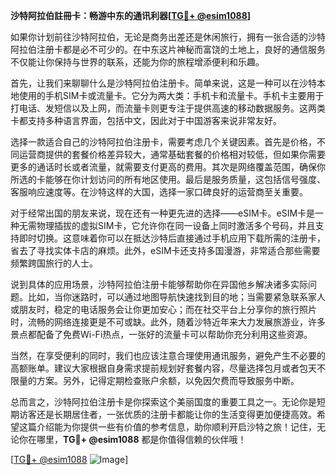 **沙特阿拉伯註冊卡：畅游中东的通讯利器[[TG💪+ @esim1088](https://t.me/s/esim1088)]**

如果你计划前往沙特阿拉伯，无论是商务出差还是休闲旅行，拥有一张合适的沙特阿拉伯注册卡都是必不可少的。在中东这片神秘而富饶的土地上，良好的通信服务不仅能让你保持与世界的联系，还能为你的旅程增添便利和乐趣。

首先，让我们来聊聊什么是沙特阿拉伯注册卡。简单来说，这是一种可以在沙特本地使用的手机SIM卡或流量卡。它分为两大类：手机卡和流量卡。手机卡主要用于打电话、发短信以及上网，而流量卡则更专注于提供高速的移动数据服务。这两类卡都支持多种语言界面，包括中文，因此对于中国游客来说非常友好。

选择一款适合自己的沙特阿拉伯注册卡，需要考虑几个关键因素。首先是价格，不同运营商提供的套餐价格差异较大，通常基础套餐的价格相对较低，但如果你需要更多的通话时长或者流量，就需要支付更高的费用。其次是网络覆盖范围，确保你所选的卡能够在你计划访问的所有地区使用。最后是服务质量，这包括信号强度、客服响应速度等。在沙特这样的大国，选择一家口碑良好的运营商至关重要。

对于经常出国的朋友来说，现在还有一种更先进的选择——eSIM卡。eSIM卡是一种无需物理插拔的虚拟SIM卡，它允许你在同一设备上同时激活多个号码，并且支持即时切换。这意味着你可以在抵达沙特后直接通过手机应用下载所需的注册卡，省去了寻找实体卡店的麻烦。此外，eSIM卡还支持多国漫游，非常适合那些需要频繁跨国旅行的人士。

说到具体的应用场景，沙特阿拉伯注册卡能够帮助你在异国他乡解决诸多实际问题。比如，当你迷路时，可以通过地图导航快速找到目的地；当需要紧急联系家人或朋友时，稳定的电话服务会让你更加安心；而在社交平台上分享你的旅行照片时，流畅的网络连接更是不可或缺。此外，随着沙特近年来大力发展旅游业，许多景点都配备了免费Wi-Fi热点，一张好的流量卡可以帮助你充分利用这些资源。

当然，在享受便利的同时，我们也应该注意合理使用通讯服务，避免产生不必要的高额账单。建议大家根据自身需求提前规划好套餐内容，尽量选择包月或者包天不限量的方案。另外，记得定期检查账户余额，以免因欠费而导致服务中断。

总而言之，沙特阿拉伯注册卡是你探索这个美丽国度的重要工具之一。无论你是短期访客还是长期居住者，一张优质的注册卡都能让你的生活变得更加便捷高效。希望这篇介绍能为你提供一些有价值的参考信息，助你顺利开启沙特之旅！记住，无论你在哪里，**TG💪+ @esim1088** 都是你值得信赖的伙伴哦！

[[TG💪+ @esim1088](https://t.me/s/esim1088) ![Image](https://i.postimg.cc/4NQfJmqS/Snipaste-2025-05-13-00-14-12.png)]
